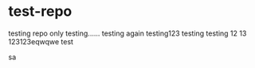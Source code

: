 # test-repo
testing repo only
testing......
testing again
testing123
testing
testing
12
13
123123eqwqwe
test

sa